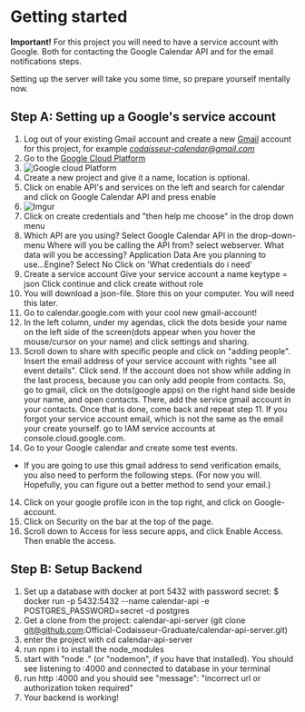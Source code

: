 

# Getting started

**Important!** For this project you will need to have a service account with Google. Both for contacting the Google Calendar API and for the email notifications steps.

Setting up the server will take you some time, so prepare yourself mentally now.


## Step A: Setting up a Google's service account

1. Log out of your existing Gmail account and create a new [Gmail](gmail.com) account for this project, for example *codaisseur-calendar@gmail.com*
2. Go to the [Google Cloud Platform](https://console.cloud.google.com)
3. ![Google cloud Platform](https://i.imgur.com/KBFwYeU.png "Google Cloud Platform")
4. Create a new project and give it a name, location is optional.
5. Click on enable API's and services on the left and search for calendar and click on Google Calendar API and press enable
6. ![Imgur](https://i.imgur.com/Dq57Epn.png)
7. Click on create credentials and "then help me choose" in the drop down menu
8. Which API are you using? Select Google Calendar API in the drop-down-menu
   Where will you be calling the API from?  select webserver.
   What data will you be accessing? Application Data
   Are you planning to use...Engine? Select No
   Click on 'What credentials do i need'
9. Create a service account
    Give your service account a name
    keytype = json
    Click continue and click create without role
10. You will download a json-file. Store this on your computer. You will need this later.
11. Go to calendar.google.com with your cool new gmail-account! 
12. In the left column, under my agendas, click the dots beside your name on the left side of the screen(dots appear when you hover the mouse/cursor on your name) and click settings and sharing.
13. Scroll down to share with specific people and click on "adding people". Insert the email address of your service account with rights "see all event details". Click send. If the account does not show while adding in the last process, because you can only add people from contacts. So, go to gmail, click on the dots(google apps) on the right hand side beside your name, and open contacts. There, add the service gmail account in your contacts. Once that is done, come back and repeat step 11.
If you forgot your service account email, which is not the same as the email your create yourself. go to IAM service          accounts at console.cloud.google.com.
13. Go to your Google calendar and create some test events.

- If you are going to use this gmail address to send verification emails, you also need to perform the following steps.
   (For now you will. Hopefully, you can figure out a better method to send your email.)

14. Click on your google profile icon in the top right, and click on Google-account.
15. Click on Security on the bar at the top of the page.
16. Scroll down to Access for less secure apps, and click Enable Access. Then enable the access.

## Step B: Setup Backend

1. Set up a database with docker at port 5432 with password secret:
   $ docker run -p 5432:5432 --name calendar-api -e POSTGRES_PASSWORD=secret -d postgres
2. Get a clone from the project:
    calendar-api-server (git clone git@github.com:Official-Codaisseur-Graduate/calendar-api-server.git)
3. enter the project with cd calendar-api-server
4. run npm i to install the node_modules
5. start with "node ." (or "nodemon", if you have that installed).
   You should see listening to :4000 and connected to database in your terminal
6. run http :4000 and you should see "message": "incorrect url or authorization token required"
7. Your backend is working!
